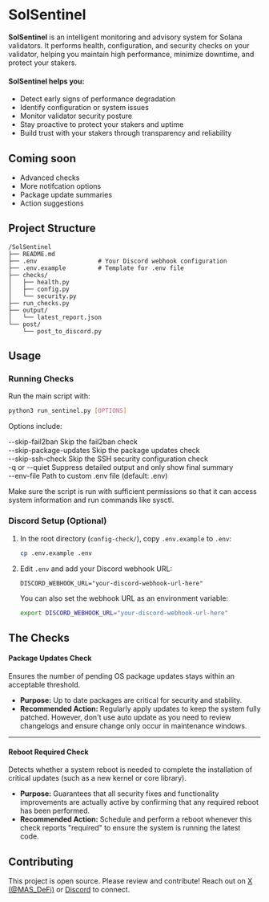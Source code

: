 # SolSentinel

**SolSentinel** is an intelligent monitoring and advisory system for Solana validators. It performs health, configuration, and security checks on your validator, helping you maintain high performance, minimize downtime, and protect your stakers.  

#### SolSentinel helps you:

- Detect early signs of performance degradation  
- Identify configuration or system issues
- Monitor validator security posture
- Stay proactive to protect your stakers and uptime
- Build trust with your stakers through transparency and reliability

## Coming soon  
- Advanced checks
- More notifcation options
- Package update summaries
- Action suggestions


## Project Structure
```
/SolSentinel
├── README.md
├── .env                 # Your Discord webhook configuration
├── .env.example         # Template for .env file
├── checks/
│   ├── health.py
│   ├── config.py
│   └── security.py
├── run_checks.py
├── output/
│   └── latest_report.json
└── post/
    └── post_to_discord.py
``` 


## Usage

### Running Checks

Run the main script with:

```bash
python3 run_sentinel.py [OPTIONS]  
```

Options include:

--skip-fail2ban Skip the fail2ban check  
--skip-package-updates Skip the package updates check  
--skip-ssh-check Skip the SSH security configuration check  
-q or --quiet Suppress detailed output and only show final summary  
--env-file Path to custom .env file (default: .env)

Make sure the script is run with sufficient permissions so that it can access system information and run commands like sysctl.    

### Discord Setup (Optional)
1. In the root directory (`config-check/`), copy `.env.example` to `.env`:
   ```bash
   cp .env.example .env
   ```
2. Edit `.env` and add your Discord webhook URL:
   ```
   DISCORD_WEBHOOK_URL="your-discord-webhook-url-here"
   ```
   
   You can also set the webhook URL as an environment variable:
   ```bash
   export DISCORD_WEBHOOK_URL="your-discord-webhook-url-here"
   ```

## The Checks  

#### Package Updates Check  
Ensures the number of pending OS package updates stays within an acceptable threshold.  

- **Purpose:** Up to date packages are critical for security and stability.  
- **Recommended Action:** Regularly apply updates to keep the system fully patched. However, don't use auto update as you need to review changelogs and ensure change only occur in maintenance windows.

---

#### Reboot Required Check  
Detects whether a system reboot is needed to complete the installation of critical updates (such as a new kernel or core library).  

- **Purpose:** Guarantees that all security fixes and functionality improvements are actually active by confirming that any required reboot has been performed.  
- **Recommended Action:** Schedule and perform a reboot whenever this check reports "required" to ensure the system is running the latest code.  


  
## Contributing
This project is open source. Please review and contribute!
Reach out on [X (@MAS_DeFi)](https://x.com/MAS_DeFi) or [Discord](https://discordapp.com/users/masdefi_62609) to connect.